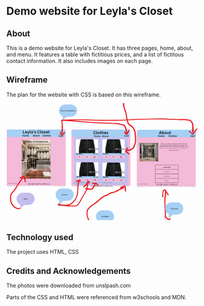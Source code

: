 <h1>Demo website for Leyla's Closet</h1>

<h2>About</h2>

<p>
  This is a demo website for Leyla's Closet. It has three pages, home, about, and menu. It features a table with fictitious prices, and a list of fictitous contact information. It also includes images on each page.
</p>

<h2> Wireframe </h2>

<p> The plan for the website with CSS is based on this wireframe.</p> 
<img title="Wireframe for site with Bootstrap." src="./docs/WireFrame.png">
<h2>Technology used</h2>

<p>
  The project uses HTML, CSS
</p>
<h2>Credits and Acknowledgements</h2>

<p>
  The photos were downloaded from unslpash.com
</p>
<p>
  Parts of the CSS and HTML were referenced from w3schools and MDN.
</p>